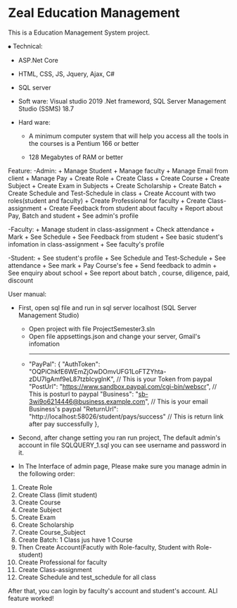 # Zeal Education Management

This is a Education Management System project.

⦁	Technical:
  - ASP.Net Core
  - HTML, CSS, JS, Jquery, Ajax, C#
  - SQL server
  
  - Soft ware: Visual studio 2019 .Net frameword,  SQL Server Management Studio (SSMS) 18.7
  - Hard ware: 
     + A minimum computer system that will help you access all the tools in the
                courses is a Pentium 166 or better  

     + 128 Megabytes of RAM or better   
   


  
Feature: 
  -Admin:
    + Manage Student
    + Manage faculty
    + Manage Email from client
    + Manage Pay 
    + Create Role
    + Create Class
    + Create Course
    + Create Subject
    + Create Exam in Subjects
    + Create Scholarship
    + Create Batch 
    + Create Schedule and Test-Schedule in class
    + Create Account with two roles(student and faculty)
    + Create Professional for faculty
    + Create Class-assignment 
    + Create Feedback from student about faculty
    + Report about Pay, Batch and student
    + See admin's profile
    
-Faculty: 
    + Manage student in class-assignment
    + Check attendance
    + Mark
    + See Schedule
    + See Feedback from student
    + See basic student's infomation in class-assignment
    + See faculty's profile

-Student: 
    + See student's profile
    + See Schedule and Test-Schedule
    + See attendance
    + See mark
    + Pay Course's fee
    + Send feedback to admin
    + See enquiry about school
    + See report about batch , course, diligence, paid, discount
    
    
User manual:

  - First, open sql file and run in sql server localhost (SQL Server Management Studio)
    + Open project with file ProjectSemester3.sln
    + Open file appsettings.json and change your server, Gmail's infomation
    + -----
      "PayPal": {
    "AuthToken": "OQPiChkfE6WEmZjOwDOmvUFG1LoFTZYhta-zDU7lgAmf9eL87tzblcyglnK", // This is your Token from paypal
    "PostUrl": "https://www.sandbox.paypal.com/cgi-bin/webscr",  // This is posturl to paypal
    "Business": "sb-3wi9o6214446@business.example.com",   // This is your email Business's paypal
    "ReturnUrl": "http://localhost:58026/student/pays/success" // This is return link after pay successfully
  },
    
  - Second, after change setting you ran run project, The default admin's account in file SQLQUERY_1.sql you can see username and password in it.
  - In The Interface of admin page, Please make sure you manage admin in the following order:
   1. Create Role
   2. Create Class (limit student)
   3. Create Course
   4. Create Subject
   5. Create Exam
   6. Create Scholarship
   7. Create Course_Subject
   8. Create Batch: 1 Class jus have 1 Course
   9. Then Create Account(Facutly with Role-faculty, Student with Role-student)
   10. Create Professional for faculty
   11. Create Class-assignment 
   12. Create Schedule and test_schedule for all class

    
After that, you can login by faculty's account and student's account. ALl feature worked!
    
    
    
    
    
    
    
    
